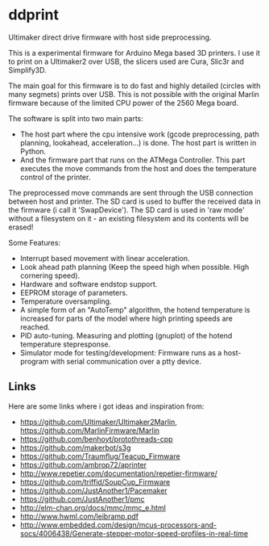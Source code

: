 ddprint
=======


Ultimaker direct drive firmware with host side preprocessing.

This is a experimental firmware for Arduino Mega based 3D printers. I use it to print on a Ultimaker2 over USB, 
the slicers used are Cura, Slic3r and Simplify3D.

The main goal for this firmware is to do fast and highly detailed (circles with many segmets) prints
over USB. This is not possible with the original Marlin firmware because of the limited CPU power of the
2560 Mega board.

The software is split into two main parts:

* The host part where the cpu intensive work (gcode preprocessing, path planning, lookahead, acceleration...) is done.
  The host part is written in Python.
* And the firmware part that runs on the ATMega Controller. This part executes the move commands from
  the host and does the temperature control of the printer.

The preprocessed move commands are sent through the USB connection between host and printer. The SD card is used to
buffer the received data in the firmware (i call it 'SwapDevice'). The SD card is used in 'raw mode' without a
filesystem on it - an existing filesystem and its contents will be erased!

Some Features:

*   Interrupt based movement with linear acceleration.
*   Look ahead path planning (Keep the speed high when possible. High cornering speed).
*   Hardware and software endstop support.
*   EEPROM storage of parameters.
*   Temperature oversampling.
*   A simple form of an "AutoTemp" algorithm, the hotend temperature is increased for parts of the model where high printing speeds are reached.
*   PID auto-tuning. Measuring and plotting (gnuplot) of the hotend temperature stepresponse.
*   Simulator mode for testing/development: Firmware runs as a host-program with serial communication over a ptty device.


Links
-----

Here are some links where i got ideas and inspiration from:

* https://github.com/Ultimaker/Ultimaker2Marlin, https://github.com/MarlinFirmware/Marlin
* https://github.com/benhoyt/protothreads-cpp
* https://github.com/makerbot/s3g
* https://github.com/Traumflug/Teacup_Firmware
* https://github.com/ambrop72/aprinter
* http://www.repetier.com/documentation/repetier-firmware/
* https://github.com/triffid/SoupCup_Firmware
* https://github.com/JustAnother1/Pacemaker
* https://github.com/JustAnother1/pmc
* http://elm-chan.org/docs/mmc/mmc_e.html
* http://www.hwml.com/leibramp.pdf
* http://www.embedded.com/design/mcus-processors-and-socs/4006438/Generate-stepper-motor-speed-profiles-in-real-time

